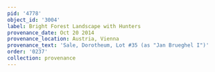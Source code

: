 ```yaml
---
pid: '4778'
object_id: '3004'
label: Bright Forest Landscape with Hunters
provenance_date: Oct 20 2014
provenance_location: Austria, Vienna
provenance_text: 'Sale, Dorotheum, Lot #35 (as "Jan Brueghel I")'
order: '0237'
collection: provenance
---
```

